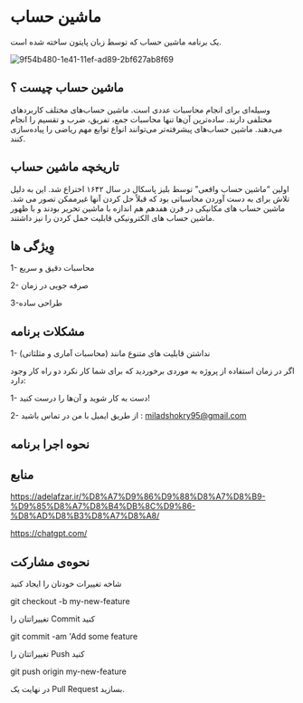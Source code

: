 # ماشین حساب
یک برنامه ماشین حساب که توسط زبان پایتون ساخته شده است.

![9f54b480-1e41-11ef-ad89-2bf627ab8f69](https://github.com/miladshokry/milad/assets/166940491/6da93ae9-8809-4e07-95a7-fa55b6f5eeba)

## ماشین حساب چیست ؟
وسیله‌ای برای انجام محاسبات عددی است. ماشین حساب‌های مختلف کاربردهای مختلفی دارند. ساده‌ترین آن‌ها تنها محاسبات جمع، تفریق، ضرب و تقسیم را انجام می‌دهند. ماشین حساب‌های پیشرفته‌تر می‌توانند انواع توابع مهم ریاضی را پیاده‌سازی کنند.
## تاریخچه ماشین حساب 
اولین “ماشین حساب واقعی” توسط بلیز پاسکال در سال ۱۶۴۲ اختراع شد. این به دلیل تلاش برای  به دست آوردن محاسباتی بود که قبلاً حل کردن آنها غیرممکن تصور می شد.
ماشین حساب های مکانیکی در قرن هفدهم هم اندازه با ماشین تحریر بودند و با ظهور ماشین حساب های الکترونیکی قابلیت حمل کردن را نیز داشتند.
## وِیژگی ها 
 1- محاسبات دقیق و سریع 
 
 2- صرفه جویی در زمان 
 
 3-طراحی ساده 
## مشکلات برنامه 
 1- نداشتن قابلیت های متنوع مانند (محاسبات آماری و مثلثاتی)
 
اگر در زمان استفاده از پروژه به موردی برخوردید که برای شما کار نکرد دو راه کار وجود دارد:

 1-	دست به کار شوید و آن‌ها را درست کنید!
 
 2-	از طریق ایمیل با من در تماس باشید :  miladshokry95@gmail.com
 ## نحوه اجرا برنامه 



## منابع
https://adelafzar.ir/%D8%A7%D9%86%D9%88%D8%A7%D8%B9-%D9%85%D8%A7%D8%B4%DB%8C%D9%86-%D8%AD%D8%B3%D8%A7%D8%A8/

https://chatgpt.com/
## نحوه‌ی مشارکت
شاخه تغییرات خودتان را ایجاد کنید 

  git checkout -b my-new-feature
  
تغییراتتان را Commit کنید 

git commit -am 'Add some feature

تغییراتتان را Push کنید

git push origin my-new-feature

در نهایت یک Pull Request بسازید. 

